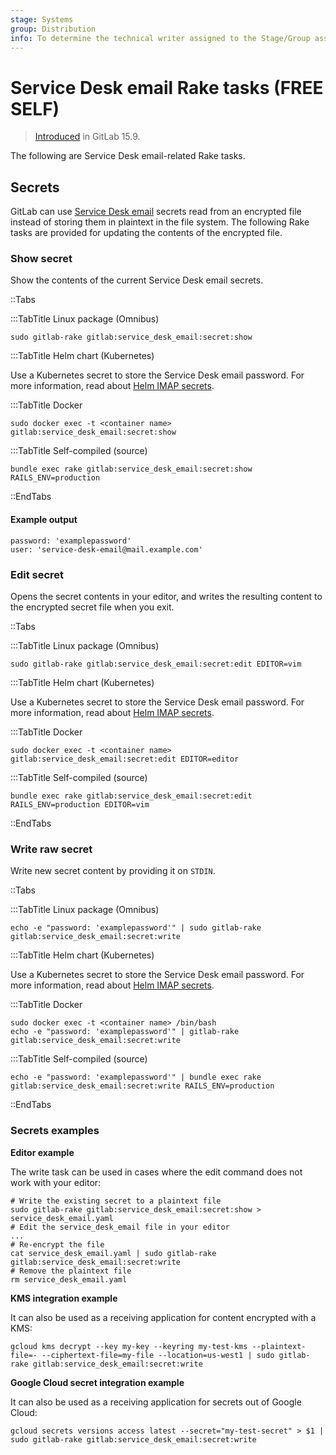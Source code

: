 ```yaml
---
stage: Systems
group: Distribution
info: To determine the technical writer assigned to the Stage/Group associated with this page, see https://about.gitlab.com/handbook/product/ux/technical-writing/#assignments
---
```


# Service Desk email Rake tasks **(FREE SELF)**

> [Introduced](https://gitlab.com/gitlab-org/gitlab/-/merge_requests/108279) in GitLab 15.9.

The following are Service Desk email-related Rake tasks.

## Secrets

GitLab can use [Service Desk email](../../user/project/service_desk.md#configure-service-desk-alias-email) secrets read from an encrypted file instead of storing them in plaintext in the file system. The following Rake tasks are provided for updating the contents of the encrypted file.

### Show secret

Show the contents of the current Service Desk email secrets.

::Tabs

:::TabTitle Linux package (Omnibus)

```shell
sudo gitlab-rake gitlab:service_desk_email:secret:show
```

:::TabTitle Helm chart (Kubernetes)

Use a Kubernetes secret to store the Service Desk email password. For more information,
read about [Helm IMAP secrets](https://docs.gitlab.com/charts/installation/secrets.html#imap-password-for-service-desk-emails).

:::TabTitle Docker

```shell
sudo docker exec -t <container name> gitlab:service_desk_email:secret:show
```

:::TabTitle Self-compiled (source)

```shell
bundle exec rake gitlab:service_desk_email:secret:show RAILS_ENV=production
```

::EndTabs

#### Example output

```plaintext
password: 'examplepassword'
user: 'service-desk-email@mail.example.com'
```

### Edit secret

Opens the secret contents in your editor, and writes the resulting content to the encrypted secret file when you exit.

::Tabs

:::TabTitle Linux package (Omnibus)

```shell
sudo gitlab-rake gitlab:service_desk_email:secret:edit EDITOR=vim
```

:::TabTitle Helm chart (Kubernetes)

Use a Kubernetes secret to store the Service Desk email password. For more information,
read about [Helm IMAP secrets](https://docs.gitlab.com/charts/installation/secrets.html#imap-password-for-service-desk-emails).

:::TabTitle Docker

```shell
sudo docker exec -t <container name> gitlab:service_desk_email:secret:edit EDITOR=editor
```

:::TabTitle Self-compiled (source)

```shell
bundle exec rake gitlab:service_desk_email:secret:edit RAILS_ENV=production EDITOR=vim
```

::EndTabs

### Write raw secret

Write new secret content by providing it on `STDIN`.

::Tabs

:::TabTitle Linux package (Omnibus)

```shell
echo -e "password: 'examplepassword'" | sudo gitlab-rake gitlab:service_desk_email:secret:write
```

:::TabTitle Helm chart (Kubernetes)

Use a Kubernetes secret to store the Service Desk email password. For more information,
read about [Helm IMAP secrets](https://docs.gitlab.com/charts/installation/secrets.html#imap-password-for-service-desk-emails).

:::TabTitle Docker

```shell
sudo docker exec -t <container name> /bin/bash
echo -e "password: 'examplepassword'" | gitlab-rake gitlab:service_desk_email:secret:write
```

:::TabTitle Self-compiled (source)

```shell
echo -e "password: 'examplepassword'" | bundle exec rake gitlab:service_desk_email:secret:write RAILS_ENV=production
```

::EndTabs

### Secrets examples

**Editor example**

The write task can be used in cases where the edit command does not work with your editor:

```shell
# Write the existing secret to a plaintext file
sudo gitlab-rake gitlab:service_desk_email:secret:show > service_desk_email.yaml
# Edit the service_desk_email file in your editor
...
# Re-encrypt the file
cat service_desk_email.yaml | sudo gitlab-rake gitlab:service_desk_email:secret:write
# Remove the plaintext file
rm service_desk_email.yaml
```

**KMS integration example**

It can also be used as a receiving application for content encrypted with a KMS:

```shell
gcloud kms decrypt --key my-key --keyring my-test-kms --plaintext-file=- --ciphertext-file=my-file --location=us-west1 | sudo gitlab-rake gitlab:service_desk_email:secret:write
```

**Google Cloud secret integration example**

It can also be used as a receiving application for secrets out of Google Cloud:

```shell
gcloud secrets versions access latest --secret="my-test-secret" > $1 | sudo gitlab-rake gitlab:service_desk_email:secret:write
```

